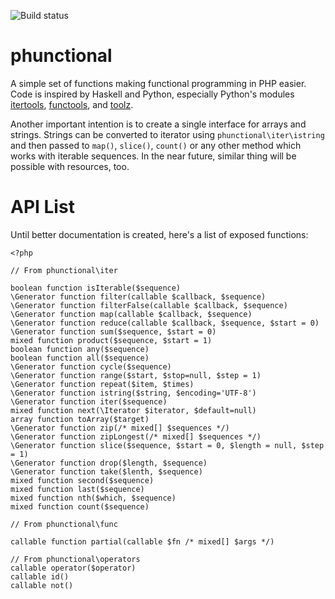 ![Build status](https://travis-ci.org/Hgazibara/phunctional.svg)

phunctional
===========

A simple set of functions making functional programming in PHP easier. Code is
inspired by Haskell and Python, especially Python's modules [itertools](https://docs.python.org/2/library/itertools.html),
[functools](https://docs.python.org/2/library/functools.html), and [toolz](https://pypi.python.org/pypi/toolz/).

Another important intention is to create a single interface for arrays and strings. Strings can be converted to iterator using `phunctional\iter\istring` and then passed to `map()`, `slice()`, `count()` or any other method which works with iterable sequences. In the near future, similar thing will be possible with resources, too.

API List
=========

Until better documentation is created, here's a list of exposed functions:

```
<?php

// From phunctional\iter

boolean function isIterable($sequence)
\Generator function filter(callable $callback, $sequence)
\Generator function filterFalse(callable $callback, $sequence)
\Generator function map(callable $callback, $sequence)
\Generator function reduce(callable $callback, $sequence, $start = 0)
\Generator function sum($sequence, $start = 0)
mixed function product($sequence, $start = 1)
boolean function any($sequence)
boolean function all($sequence)
\Generator function cycle($sequence)
\Generator function range($start, $stop=null, $step = 1)
\Generator function repeat($item, $times)
\Generator function istring($string, $encoding='UTF-8')
\Generator function iter($sequence)
mixed function next(\Iterator $iterator, $default=null)
array function toArray($target)
\Generator function zip(/* mixed[] $sequences */)
\Generator function zipLongest(/* mixed[] $sequences */)
\Generator function slice($sequence, $start = 0, $length = null, $step = 1)
\Generator function drop($length, $sequence)
\Generator function take($lenth, $sequence)
mixed function second($sequence)
mixed function last($sequence)
mixed function nth($which, $sequence)
mixed function count($sequence)

// From phunctional\func

callable function partial(callable $fn /* mixed[] $args */)

// From phunctional\operators
callable operator($operator)
callable id()
callable not()
```
